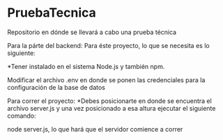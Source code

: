 # PruebaTecnica
Repositorio en dónde se llevará a cabo una prueba técnica

Para la párte del backend:
Para éste proyecto, lo que se necesita es lo siguiente:
  
  *Tener instalado en el sistema Node.js y también npm.

Modificar el archivo .env en donde se ponen las credenciales para la configuración de la base de datos  

Para correr el proyecto:
  *Debes posicionarte en donde se encuentra el archivo server.js y una vez posicionado a esa altura ejecutar el siguiente comando:
  
  node server.js, lo que hará que el servidor comience a correr

